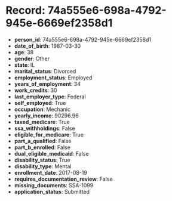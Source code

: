 # Record: 74a555e6-698a-4792-945e-6669ef2358d1

- **person_id**: 74a555e6-698a-4792-945e-6669ef2358d1
- **date_of_birth**: 1987-03-30
- **age**: 38
- **gender**: Other
- **state**: IL
- **marital_status**: Divorced
- **employment_status**: Employed
- **years_of_employment**: 34
- **work_credits**: 30
- **last_employer_type**: Federal
- **self_employed**: True
- **occupation**: Mechanic
- **yearly_income**: 90296.96
- **taxed_medicare**: True
- **ssa_withholdings**: False
- **eligible_for_medicare**: True
- **part_a_qualified**: False
- **part_b_enrolled**: False
- **dual_eligible_medicaid**: False
- **disability_status**: True
- **disability_type**: Mental
- **enrollment_date**: 2017-08-19
- **requires_documentation_review**: False
- **missing_documents**: SSA-1099
- **application_status**: Submitted